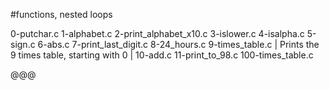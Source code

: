 #functions, nested loops

0-putchar.c
1-alphabet.c
2-print_alphabet_x10.c
3-islower.c
4-isalpha.c
5-sign.c
6-abs.c
7-print_last_digit.c
8-24_hours.c
9-times_table.c  | Prints the 9 times table, starting with 0 |
10-add.c
11-print_to_98.c
100-times_table.c

@@@
